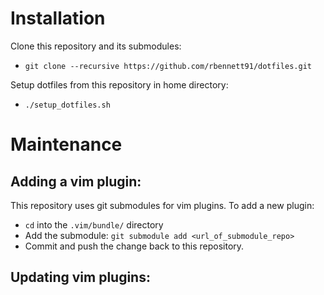 # Installation
Clone this repository and its submodules:
* `git clone --recursive https://github.com/rbennett91/dotfiles.git`

Setup dotfiles from this repository in home directory:
* `./setup_dotfiles.sh`

# Maintenance
## Adding a vim plugin:
This repository uses git submodules for vim plugins. To add a new plugin:
* `cd` into the `.vim/bundle/` directory
* Add the submodule: `git submodule add <url_of_submodule_repo>`
* Commit and push the change back to this repository.

## Updating vim plugins:

